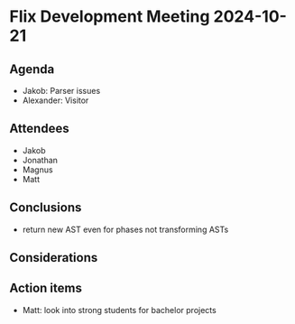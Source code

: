 # Flix Development Meeting 2024-10-21

## Agenda

- Jakob: Parser issues
- Alexander: Visitor

## Attendees

- Jakob
- Jonathan
- Magnus
- Matt

## Conclusions

- return new AST even for phases not transforming ASTs

## Considerations

## Action items

- Matt: look into strong students for bachelor projects
